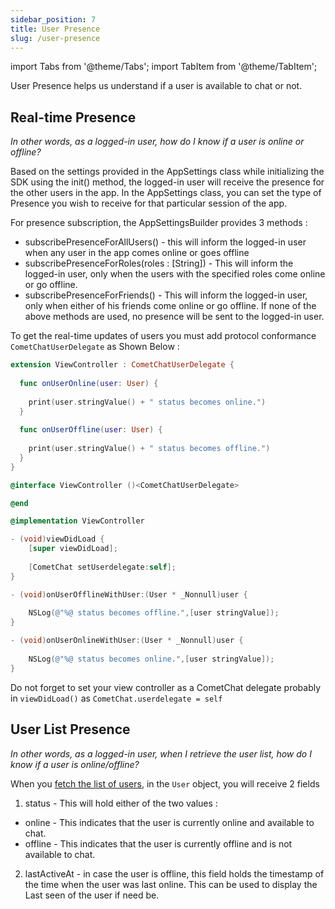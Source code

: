 ```yaml
---
sidebar_position: 7
title: User Presence
slug: /user-presence
---
```

import Tabs from '@theme/Tabs';
import TabItem from '@theme/TabItem';

User Presence helps us understand if a user is available to chat or not.

## Real-time Presence

_In other words, as a logged-in user, how do I know if a user is online or offline?_

Based on the settings provided in the AppSettings class while initializing the SDK using the init() method, the logged-in user will receive the presence for the other users in the app.
In the AppSettings class, you can set the type of Presence you wish to receive for that particular session of the app.

For presence subscription, the AppSettingsBuilder provides 3 methods :

- subscribePresenceForAllUsers() - this will inform the logged-in user when any user in the app comes online or goes offline
- subscribePresenceForRoles(roles : [String]) - This will inform the logged-in user, only when the users with the specified roles come online or go offline.
- subscribePresenceForFriends() - This will inform the logged-in user, only when either of his friends come online or go offline.
If none of the above methods are used, no presence will be sent to the logged-in user.

To get the real-time updates of users  you must add protocol conformance `CometChatUserDelegate` as Shown Below :

<Tabs>
<TabItem value="Swift" label="Swift">

```swift
extension ViewController : CometChatUserDelegate {
    
  func onUserOnline(user: User) {
        
    print(user.stringValue() + " status becomes online.")
  }
    
  func onUserOffline(user: User) {
        
    print(user.stringValue() + " status becomes offline.")
  }
}
```
</TabItem>
<TabItem value="Objective C" label="Objective C">

```objectivec
@interface ViewController ()<CometChatUserDelegate>

@end

@implementation ViewController

- (void)viewDidLoad {
    [super viewDidLoad];
    
    [CometChat setUserdelegate:self];
}

- (void)onUserOfflineWithUser:(User * _Nonnull)user {
    
    NSLog(@"%@ status becomes offline.",[user stringValue]);
}

- (void)onUserOnlineWithUser:(User * _Nonnull)user {
    
    NSLog(@"%@ status becomes online.",[user stringValue]);
}
```
</TabItem>
</Tabs>



Do not forget to set your view controller as a CometChat delegate probably in `viewDidLoad()` as `CometChat.userdelegate = self`

## User List Presence

_In other words, as a logged-in user, when I retrieve the user list, how do I know if a user is online/offline?_

When you [fetch the list of users](./retrieve-users#retrieve-list-of-users), in the `User` object, you will receive 2 fields

1. status - This will hold either of the two values :

- online - This indicates that the user is currently online and available to chat.
- offline - This indicates that the user is currently offline and is not available to chat.

2. lastActiveAt - in case the user is offline, this field holds the timestamp of the time when the user was last online. This can be used to display the Last seen of the user if need be.
